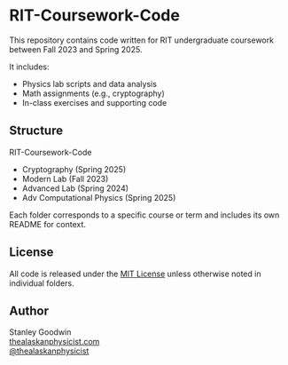 # RIT-Coursework-Code
This repository contains code written for RIT undergraduate coursework between Fall 2023 and Spring 2025.

It includes:
- Physics lab scripts and data analysis
- Math assignments (e.g., cryptography)
- In-class exercises and supporting code

## Structure
RIT-Coursework-Code
- Cryptography (Spring 2025)
- Modern Lab (Fall 2023)
- Advanced Lab (Spring 2024)
- Adv Computational Physics (Spring 2025)

Each folder corresponds to a specific course or term and includes its own README for context.

## License
All code is released under the [MIT License](LICENSE) unless otherwise noted in individual folders.

## Author
Stanley Goodwin  
[thealaskanphysicist.com](https://thealaskanphysicist.com)  
[@thealaskanphysicist](https://github.com/thealaskanphysicist)
